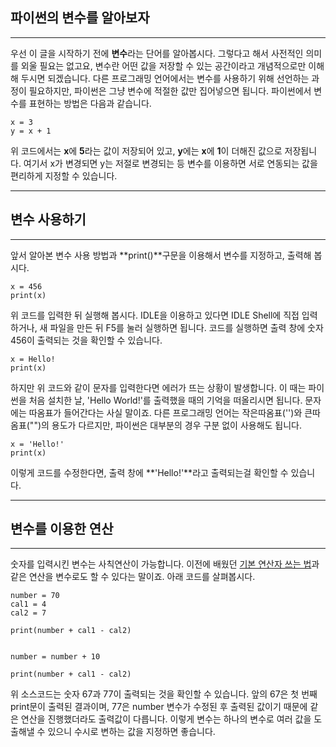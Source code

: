 ## 파이썬의 변수를 알아보자

---

우선 이 글을 시작하기 전에 **변수**라는 단어를 알아봅시다. 그렇다고 해서 사전적인 의미를 외울 필요는 없고요, 변수란 어떤 값을 저장할 수 있는 공간이라고 개념적으로만 이해해 두시면 되겠습니다. 다른 프로그래밍 언어에서는 변수를 사용하기 위해 선언하는 과정이 필요하지만, 파이썬은 그냥 변수에 적절한 값만 집어넣으면 됩니다. 파이썬에서 변수를 표현하는 방법은 다음과 같습니다.

```
x = 3
y = x + 1
```

위 코드에서는 **x**에 **5**라는 값이 저장되어 있고, **y**에는 **x**에 **1**이 더해진 값으로 저장됩니다. 여기서 x가 변경되면 y는 저절로 변경되는 등 변수를 이용하면 서로 연동되는 값을 편리하게 지정할 수 있습니다.

---

## 변수 사용하기

---

앞서 알아본 변수 사용 방법과 **print()**구문을 이용해서 변수를 지정하고, 출력해 봅시다.

```
x = 456
print(x)
```

위 코드를 입력한 뒤 실행해 봅시다. IDLE을 이용하고 있다면 IDLE Shell에 직접 입력하거나, 새 파일을 만든 뒤 F5를 눌러 실행하면 됩니다. 코드를 실행하면 출력 창에 숫자 456이 출력되는 것을 확인할 수 있습니다.

```
x = Hello!
print(x)
```

하지만 위 코드와 같이 문자를 입력한다면 에러가 뜨는 상황이 발생합니다. 이 때는 파이썬을 처음 설치한 날, 'Hello World!'를 출력했을 때의 기억을 떠올리시면 됩니다. 문자에는 따옴표가 들어간다는 사실 말이죠. 다른 프로그래밍 언어는 작은따옴표('')와 큰따옴표("")의 용도가 다르지만, 파이썬은 대부분의 경우 구분 없이 사용해도 됩니다.

```
x = 'Hello!'
print(x)
```

이렇게 코드를 수정한다면, 출력 창에 **'Hello!'**라고 출력되는걸 확인할 수 있습니다.

---

## 변수를 이용한 연산

---

숫자를 입력시킨 변수는 사칙연산이 가능합니다. 이전에 배웠던 [기본 연산자 쓰는 법](https://boringariel.tistory.com/3)과 같은 연산을 변수로도 할 수 있다는 말이죠. 아래 코드를 살펴봅시다.

```
number = 70
cal1 = 4
cal2 = 7

print(number + cal1 - cal2)


number = number + 10

print(number + cal1 - cal2)
```

위 소스코드는 숫자 67과 77이 출력되는 것을 확인할 수 있습니다. 앞의 67은 첫 번째 print문이 출력된 결과이며, 77은 number 변수가 수정된 후 출력된 값이기 때문에 같은 연산을 진행했더라도 출력값이 다릅니다. 이렇게 변수는 하나의 변수로 여러 값을 도출해낼 수 있으니 수시로 변하는 값을 지정하면 좋습니다.